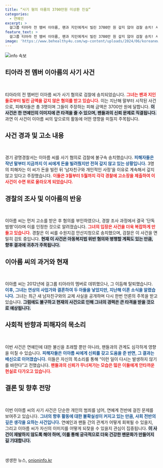 ```yaml
---
title: “사기 혐의 아름의 3700만원 미상환 진실”
categories:
  - 연예인
excerpt: >
  걸그룹 티아라 전 멤버 이아름, 팬과 지인에게서 빌린 3700만 원 갚지 않아 검찰 송치! 사기 혐의와 아동학대 사건도 연루된 그녀의 충격적인 최근 소식이 전해진다. 클릭으로 더 알아보세요!
feature_text: >
  걸그룹 티아라 전 멤버 이아름, 팬과 지인에게서 빌린 3700만 원 갚지 않아 검찰 송치! 사기 혐의와 아동학대 사건도 연루된 그녀의 충격적인 최근 소식이 전해진다. 클릭으로 더 알아보세요!
image: 'https://www.behealthy4u.com/wp-content/uploads/2024/06/koreanews.jpg'
---
```


<p><img src="https://www.behealthy4u.com/wp-content/uploads/2024/06/koreanews.jpg" alt="info 속보" /></p>

<h2 data-ke-size="size26">티아라 전 멤버 이아름의 사기 사건</h2>

<p data-ke-size="size16">&nbsp;</p>

<p>티아라의 전 멤버인 이아름 씨가 사기 혐의로 검찰에 송치되었습니다. <b><span style="color: #ee2323;">그녀는 팬과 지인들로부터 빌린 금액을 갚지 않은 혐의를 받고 있습니다.</span></b> 이는 지난해 말부터 시작된 사건으로, 피해자들은 총 3명이며 그들이 주장하는 피해 금액은 3700만 원에 달합니다. <b><span style="background-color: #21538527;">이 사건은 한 연예인의 이미지에 큰 타격을 줄 수 있으며, 팬들과의 신뢰 문제로 직결됩니다.</span></b> 과연 이 사건이 이아름 씨의 앞으로의 활동에 어떤 영향을 미칠지 주목됩니다.</p>

<h2 data-ke-size="size26">사건 경과 및 고소 내용</h2>

<p data-ke-size="size16">&nbsp;</p>

<p>경기 광명경찰서는 이아름 씨를 사기 혐의로 검찰에 불구속 송치했습니다. <b><span style="color: #1a5490;">피해자들은 작년 말부터 지금까지 이 씨에게 돈을 빌려줬지만 전혀 갚지 않고 있는 상황입니다.</span></b> 3명의 피해자는 이 씨가 돈을 빌린 뒤 ‘남자친구와 개인적인 사정’을 이유로 계속해서 갚지 않고 있다고 주장했습니다. <b><span style="color: #ee2323;">이들은 3월부터 5월까지 각각 경찰에 고소장을 제출하여 이 사건이 수면 위로 올라오게 되었습니다.</span></b></p>

<h2 data-ke-size="size26">경찰의 조사 및 이아름의 반응</h2>

<p data-ke-size="size16">&nbsp;</p>

<p>이아름 씨는 먼저 고소를 받은 후 혐의를 부인하였으나, 경찰 조사 과정에서 결국 '단독 범행'이라며 이를 인정한 것으로 알려졌습니다. <b><span style="color: #ee2323;">그녀의 입장은 사건을 더욱 복잡하게 만들고 있습니다.</span></b> 경찰은 이 씨를 수원지검 안산지청으로 송치했으며, 검찰은 이 사건을 면밀히 검토 중입니다. <b><span style="background-color: #21538527;">현재 이 사건은 아동복지법 위반 혐의와 병행할 계획도 있는 만큼, 향후 결과에 귀추가 주목됩니다.</span></b></p>

<h2 data-ke-size="size26">이아름 씨의 과거와 현재</h2>

<p data-ke-size="size16">&nbsp;</p>

<p>이아름 씨는 2012년에 걸그룹 티아라의 멤버로 데뷔했으나, 그 이듬해 탈퇴했습니다. <b><span style="color: #1a5490;">이후, 그녀는 연상의 사업가와 결혼하여 두 아들을 낳았지만, 지난해 이혼 소식을 알렸습니다.</span></b> 그녀는 최근 새 남자친구와의 교제 사실을 공개하며 다시 한번 언론의 주목을 받고 있습니다. <b><span style="background-color: #21538527;">그럼에도 불구하고 현재의 사건으로 인해 그녀의 경력은 큰 타격을 받을 것으로 예상됩니다.</span></b></p>

<h2 data-ke-size="size26">사회적 반향과 피해자의 목소리</h2>

<p data-ke-size="size16">&nbsp;</p>

<p>이번 사건은 연예인에 대한 불신을 초래할 뿐만 아니라, 팬들과의 관계도 심각하게 영향을 미칠 수 있습니다. <b><span style="color: #1a5490;">피해자들은 이아름 씨에게 신뢰를 갖고 도움을 준 반면, 그 결과는 배신으로 이어졌습니다.</span></b> 이들은 자신의 목소리를 통해 “이런 일이 다시는 발생하지 않기를 바란다”고 전했습니다. <b><span style="color: #ee2323;">팬들과의 신뢰가 무너져가는 모습은 많은 이들에게 안타까운 현실로 다가오고 있습니다.</span></b></p>

<h2 data-ke-size="size26">결론 및 향후 전망</h2>

<p data-ke-size="size16">&nbsp;</p>

<p>이번 이아름 씨의 사기 사건은 단순한 개인의 범죄를 넘어, 연예계 전반에 걸친 문제를 보여주고 있습니다. <b><span style="color: #1a5490;">그녀의 향후 활동에 대한 불확실성이 커지고 있는 만큼, 사회 전반의 깊은 생각을 요하는 사건입니다.</span></b> 연예인과 팬들 간의 관계가 어떻게 회복될 수 있을지, 그리고 이아름 씨가 자신의 이미지를 어떻게 되찾을 수 있을지 관심이 집중됩니다. <b><span style="background-color: #21538527;">이 사건이 재발하지 않도록 해야 하며, 이를 통해 궁극적으로 더욱 건강한 팬문화가 만들어지길 기대합니다.</span></b></p>

<p data-ke-size="size16">&nbsp;</p>
생생한 뉴스, <a href="https://onioninfo.kr" rel="dofollow">onioninfo.kr</a>


